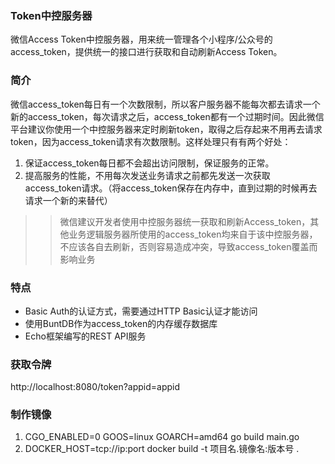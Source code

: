 ### Token中控服务器
微信Access Token中控服务器，用来统一管理各个小程序/公众号的access_token，提供统一的接口进行获取和自动刷新Access Token。

### 简介
微信access_token每日有一个次数限制，所以客户服务器不能每次都去请求一个新的access_token，每次请求之后，access_token都有一个过期时间。因此微信平台建议你使用一个中控服务器来定时刷新token，取得之后存起来不用再去请求token，因为access_token请求有次数限制。这样处理只有有两个好处：

1. 保证access_token每日都不会超出访问限制，保证服务的正常。
2. 提高服务的性能，不用每次发送业务请求之前都先发送一次获取access_token请求。（将access_token保存在内存中，直到过期的时候再去请求一个新的来替代）

>> 微信建议开发者使用中控服务器统一获取和刷新Access_token，其他业务逻辑服务器所使用的access_token均来自于该中控服务器，不应该各自去刷新，否则容易造成冲突，导致access_token覆盖而影响业务

### 特点
* Basic Auth的认证方式，需要通过HTTP Basic认证才能访问
* 使用BuntDB作为access_token的内存缓存数据库
* Echo框架编写的REST API服务

### 获取令牌
http://localhost:8080/token?appid=appid

### 制作镜像
1. CGO_ENABLED=0 GOOS=linux GOARCH=amd64 go build main.go
2. DOCKER_HOST=tcp://ip:port docker build -t 项目名.镜像名:版本号 .
